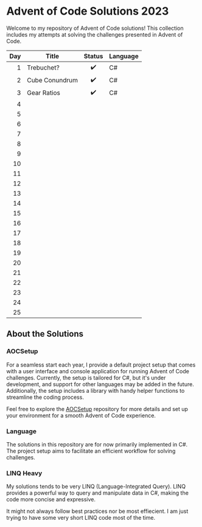# Advent of Code Solutions 2023

Welcome to my repository of Advent of Code solutions! This collection includes my attempts at solving the challenges presented in Advent of Code.

| Day | Title          | Status | Language |
| ---:| -------------- |:------:| -------- |
| 1   | Trebuchet?     | ✔️     | C#       |
| 2   | Cube Conundrum | ✔️     | C#       |
| 3   | Gear Ratios    | ✔️     | C#       |
| 4   |                |        |          |
| 5   |                |        |          |
| 6   |                |        |          |
| 7   |                |        |          |
| 8   |                |        |          |
| 9   |                |        |          |
| 10  |                |        |          |
| 11  |                |        |          |
| 12  |                |        |          |
| 13  |                |        |          |
| 14  |                |        |          |
| 15  |                |        |          |
| 16  |                |        |          |
| 17  |                |        |          |
| 18  |                |        |          |
| 19  |                |        |          |
| 20  |                |        |          |
| 21  |                |        |          |
| 22  |                |        |          |
| 23  |                |        |          |
| 24  |                |        |          |
| 25  |                |        |          |

## About the Solutions

### AOCSetup

For a seamless start each year, I provide a default project setup that comes with a user interface and console application for running Advent of Code challenges. Currently, the setup is tailored for C#, but it's under development, and support for other languages may be added in the future. Additionally, the setup includes a library with handy helper functions to streamline the coding process.

Feel free to explore the [AOCSetup](https://github.com/KaNaDaAT/AOCSetup) repository for more details and set up your environment for a smooth Advent of Code experience.

### Language

The solutions in this repository are for now primarily implemented in C#. The project setup aims to facilitate an efficient workflow for solving challenges.

### LINQ Heavy

My solutions tends to be very LINQ (Language-Integrated Query). LINQ provides a powerful way to query and manipulate data in C#, making the code more concise and expressive.

It might not always follow best practices nor be most effiecient. I am just trying to have some very short LINQ code most of the time.


